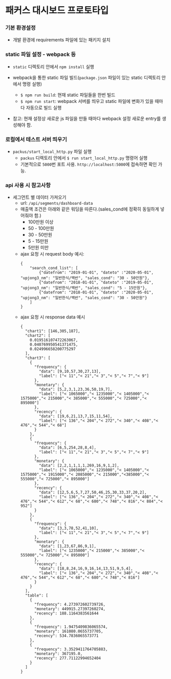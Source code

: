 # 패커스 대시보드 프로토타입

### 기본 환경설정

* 개발 환경에 requirements 파일에 있는 패키지 설치
 
### static 파일 설정 - webpack 등

* `static` 디렉토리 안에서 `npm install` 실행

* webpack을 통한 static 파일 빌드(`package.json` 파일이 있는 static 디렉토리 안에서 명령 실행)
  * `$ npm run build`: 현재 static 파일들을 한번 빌드
  * `$ npm run start`: webpack 서버를 띄우고 static 파일에 변화가 있을 때마다 자동으로 빌드 실행

* 참고: 현재 설정상 새로운 js 파일을 만들 때마다 webpack 설정 새로운 entry를 생성해야 함.

### 로컬에서 테스트 서버 띄우기

* `packus/start_local_http.py` 파일 실행
  * `packus` 디렉토리 안에서 `$ run start_local_http.py` 명령어 실행
  * 기본적으로 `5000`번 포트 사용. `http://localhost:5000`에 접속하면 확인 가능. 

### api 사용 시 참고사항

- 세그먼트 별 데이터 가져오기
  - url: `/api/segments/dashboard-data`
  - 매출액 조건은 아래와 같은 워딩을 따른다.(sales_cond에 정확히 동일하게 넣어줘야 함.)
    - 100만원 이상
    - 50 - 100만원
    - 30 - 50만원
    - 5 - 15만원
    - 5만원 미만
  - ajax 요청 시 request body 예시: 
    ```
    {
        "search_cond_list": [
            {"datefrom": "2019-01-01", "dateto" :"2020-05-01", "upjong3_nm": "일반한식/백반", "sales_cond": "30 - 50만원"},
            {"datefrom": "2018-01-01", "dateto" :"2019-05-01", "upjong3_nm": "일반한식/백반", "sales_cond": "5 - 15만원"},
            {"datefrom": "2018-01-01", "dateto" :"2020-05-01", "upjong3_nm": "일반한식/백반", "sales_cond": "30 - 50만원"}
        ]
    }
    ```
  - ajax 요청 시 response data 예시
    ```
    {
      "chart1": [146,305,187],
      "chart2": [
        0.019516107472263067,
        0.040769950541371475,
        0.024996658200775297
      ],
      "chart3": [
        {
          "frequency": {
            "data": [9,10,57,30,27,13],
            "label": ["< 11","< 21","< 3","< 5","< 7","< 9"]
          },
          "monetary": {
            "data": [5,2,3,1,23,36,50,19,7],
            "label": ["< 1065000","< 1235000","< 1405000","< 1575000","< 215000","< 385000","< 555000","< 725000","< 895000"]
          },
          "recency": {
            "data": [19,6,21,13,7,15,11,54],
            "label": ["< 136","< 204","< 272","< 340","< 408","< 476","< 544","< 68"]
          }
        },
        {
          "frequency": {
            "data": [6,5,254,28,8,4],
            "label": ["< 11","< 21","< 3","< 5","< 7","< 9"]
          },
          "monetary": {
            "data": [2,2,1,1,1,1,269,16,9,1,2],
            "label": ["< 1065000","< 1235000","< 1405000","< 1575000","< 1915000","< 2085000","< 215000","<385000","< 555000","< 725000","< 895000"]
          },
          "recency": {
            "data": [12,5,6,5,7,27,50,46,25,30,33,37,20,2],
            "label": ["< 136","< 204","< 272","< 340","< 408","< 476","< 544","< 612","< 68","< 680","< 748","< 816","< 884","< 952"]
          }
        },
        {
          "frequency": {
            "data": [3,3,78,52,41,10],
            "label": ["< 11","< 21","< 3","< 5","< 7","< 9"]
          },
          "monetary": {
            "data": [1,23,67,86,9,1],
            "label": ["< 1235000","< 215000","< 385000","< 555000","< 725000","< 895000"]
          },
          "recency": {
            "data": [18,8,24,16,9,16,14,13,51,9,5,4],
            "label": ["< 136","< 204","< 272","< 340","< 408","< 476","< 544","< 612","< 68","< 680","< 748","< 816"]
          }
        }
      ],
      "table": [
        {
          "frequency": 4.273972602739726,
          "monetary": 449915.27397260274,
          "recency": 188.1164383561644
        },
        {
          "frequency": 1.9475409836065574,
          "monetary": 161080.0655737705,
          "recency": 534.7836065573771
        },
        {
          "frequency": 3.3529411764705883,
          "monetary": 367195.0,
          "recency": 277.71122994652404
        }
      ]
    }
    ```